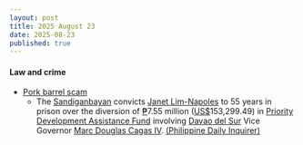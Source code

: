 ```yaml
---
layout: post
title: 2025 August 23
date: 2025-08-23
published: true
---
```



#### Law and crime

* [Pork barrel scam](https://en.wikipedia.org/wiki/Pork_barrel_scam "Pork barrel scam")
  * The [Sandiganbayan](https://en.wikipedia.org/wiki/Sandiganbayan "Sandiganbayan") convicts [Janet Lim-Napoles](https://en.wikipedia.org/wiki/Janet_Lim-Napoles "Janet Lim-Napoles") to 55 years in prison over the diversion of [₱](https://en.wikipedia.org/wiki/Philippine_Peso "Philippine Peso")7.55 million ([US$](https://en.wikipedia.org/wiki/USD "USD")153,299.49) in [Priority Development Assistance Fund](https://en.wikipedia.org/wiki/Priority_Development_Assistance_Fund "Priority Development Assistance Fund") involving [Davao del Sur](https://en.wikipedia.org/wiki/Davao_del_Sur "Davao del Sur") Vice Governor [Marc Douglas Cagas IV](https://en.wikipedia.org/wiki/Marc_Douglas_Cagas_IV "Marc Douglas Cagas IV"). [(Philippine Daily Inquirer)](https://newsinfo.inquirer.net/2099327/napoles-again-convicted-3-others-also-guilty-in-pork-scam-case)

